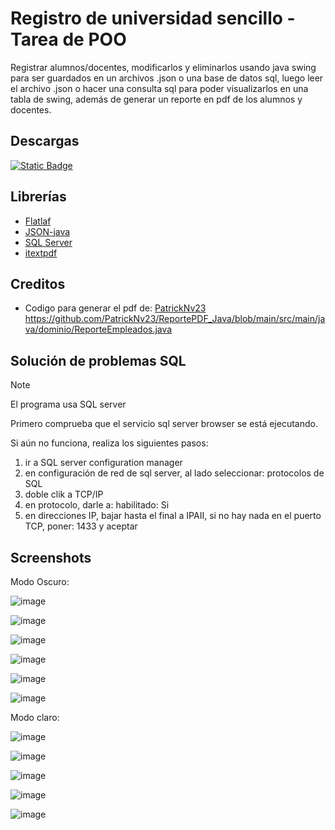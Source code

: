 
# Registro de universidad sencillo - Tarea de POO

Registrar alumnos/docentes, modificarlos y eliminarlos usando java swing para ser guardados en un archivos .json o una base de datos sql,
luego leer el archivo .json o hacer una consulta sql para poder visualizarlos en una tabla de swing, además de generar un reporte en pdf de los alumnos y docentes.

## Descargas

[![Static Badge](https://img.shields.io/badge/java_.jar-1.4.0-green)](https://github.com/PaoloESAN/tareaPOO/releases/download/v1.4.0/TareaDePOO.jar)

## Librerías
- [Flatlaf](https://github.com/JFormDesigner/FlatLaf)
- [JSON-java](https://github.com/stleary/JSON-java)
- [SQL Server](https://learn.microsoft.com/es-es/sql/connect/jdbc/download-microsoft-jdbc-driver-for-sql-server?view=sql-server-ver16)
- [itextpdf](https://github.com/itext/itextpdf)
## Creditos
- Codigo para generar el pdf de: [PatrickNv23](https://github.com/PatrickNv23)
https://github.com/PatrickNv23/ReportePDF_Java/blob/main/src/main/java/dominio/ReporteEmpleados.java

## Solución de problemas SQL

> [!NOTE]
> El programa usa SQL server

Primero comprueba que el servicio sql server browser se está ejecutando.

Si aún no funciona, realiza los siguientes pasos:
1) ir a SQL server configuration manager
2) en configuración de red de sql server, al lado seleccionar: protocolos de SQL
3) doble clik a TCP/IP
4) en protocolo, darle a: habilitado: Si
5) en direcciones IP, bajar hasta el final a IPAII, si no hay nada en el puerto TCP, poner: 1433 y aceptar

## Screenshots

Modo Oscuro:

![image](https://github.com/user-attachments/assets/00792840-f43d-4e2d-a7b7-bd55f3cd6cd5)

![image](https://github.com/user-attachments/assets/0f92c646-9b16-4a90-84c0-f3d3824a3072)

![image](https://github.com/user-attachments/assets/b9038db3-eff5-46d7-b4de-2c41fb7c67b1)

![image](https://github.com/user-attachments/assets/3402663d-b5bd-47d4-8643-38f5f1e650c5)

![image](https://github.com/user-attachments/assets/ea459dd0-64ed-4057-a4d1-c6dd33865de1)

![image](https://github.com/user-attachments/assets/b914c3b0-b2db-4a8b-9ced-80934fccad12)

Modo claro:

![image](https://github.com/user-attachments/assets/43e9ae89-a7bb-448e-9383-87703b9827fd)

![image](https://github.com/user-attachments/assets/dbb883c4-6b2b-49f1-9477-3b4c3dabfe2f)

![image](https://github.com/user-attachments/assets/85bf74f5-8ca3-4468-a6b1-f4b1ab011b80)

![image](https://github.com/user-attachments/assets/2b7db7a9-af9d-4ef9-a476-28e9bfe89f2b)

![image](https://github.com/user-attachments/assets/4bac49c5-d52f-42c4-b539-0e3a51f53bd0)
